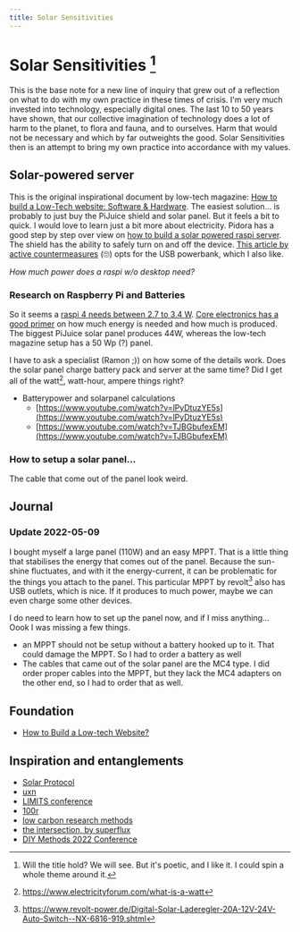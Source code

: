 ```yaml
---
title: Solar Sensitivities
---
```

# Solar Sensitivities [^1]
This is the base note for a new line of inquiry that grew out of a reflection on what to do with my own practice in these times of crisis. I'm very much invested into technology, especially digital ones. The last 10 to 50 years have shown, that our collective imagination of technology does a lot of harm to the planet, to flora and fauna, and to ourselves. Harm that would not be necessary and which by far outweights the good. Solar Sensitivities then is an attempt to bring my own practice into accordance with my values.

## Solar-powered server
This is the original inspirational document by low-tech magazine: [How to build a Low-Tech website: Software & Hardware](https://homebrewserver.club/low-tech-website-howto.html). The easiest solution… is probably to just buy the PiJuice shield and solar panel. But it feels a bit to quick. I would love to learn just a bit more about electricity. Pidora has a good step by step over view on [how to build a solar powered raspi server](https://pidora.ca/how-to-build-a-solar-powered-raspberry-pi/). The shield has the ability to safely turn on and off the device. [This article by active countermeasures](https://www.activecountermeasures.com/making-a-solar-powered-raspberry-pi/) (🙄) opts for the USB powerbank, which I also like.

*How much power does a raspi w/o desktop need?*

### Research on Raspberry Pi and Batteries
So it seems a [raspi 4 needs between 2.7 to 3.4 W](https://www.pidramble.com/wiki/benchmarks/power-consumption). [Core electronics has a good primer](https://core-electronics.com.au/tutorials/solar-powered-pi.html#Size) on how much energy is needed and how much is produced. The biggest PiJuice solar panel produces 44W, whereas the low-tech magazine setup has a 50 Wp (?) panel.

I have to ask a specialist (Ramon ;)) on how some of the details work. Does the solar panel charge battery pack and server at the same time? Did I get all of the watt[^2], watt-hour, ampere things right? 

- Batterypower and solarpanel calculations
	- [https://www.youtube.com/watch?v=lPyDtuzYE5s](https://www.youtube.com/watch?v=lPyDtuzYE5s)
	- [https://www.youtube.com/watch?v=TJBGbufexEM](https://www.youtube.com/watch?v=TJBGbufexEM)

### How to setup a solar panel…
The cable that come out of the panel look weird.

## Journal
### Update 2022-05-09
I bought myself a large panel (110W) and an easy MPPT. That is a little thing that stabilises the energy that comes out of the panel. Because the sun-shine fluctuates, and with it the energy-current, it can be problematic for the things you attach to the panel. This particular MPPT by revolt[^3] also has USB outlets, which is nice. If it produces to much power, maybe we can even charge some other devices.

I do need to learn how to set up the panel now, and if I miss anything… Oook I was missing a few things.

- an MPPT should not be setup without a battery hooked up to it. That could damage the MPPT. So I had to order a battery as well
- The cables that came out of the solar panel are the MC4 type. I did order proper cables into the MPPT, but they lack the MC4 adapters on the other end, so I had to order that as well.

## Foundation
- [How to Build a Low-tech Website?](reading/@HowBuildLowtech2018.md)

## Inspiration and entanglements
- [Solar Protocol](http://solarprotocol.net/[**[]()**]())
- [uxn](https://compudanzas.net/uxn_tutorial.html)
- [LIMITS conference](https://computingwithinlimits.org/2022/)
- [100r](http://100r.co/site/home.html)
- [low carbon research methods](http://lowcarbonmethods.com/index.html)
- [the intersection, by superflux](https://superflux.in/index.php/work/the-intersection/#)
- [DIY Methods 2022 Conference](https://www.diymethods.net/)

[^1]: Will the title hold? We will see. But it's poetic, and I like it. I could spin a whole theme around it.
[^2]: https://www.electricityforum.com/what-is-a-watt
[^3]: https://www.revolt-power.de/Digital-Solar-Laderegler-20A-12V-24V-Auto-Switch--NX-6816-919.shtml